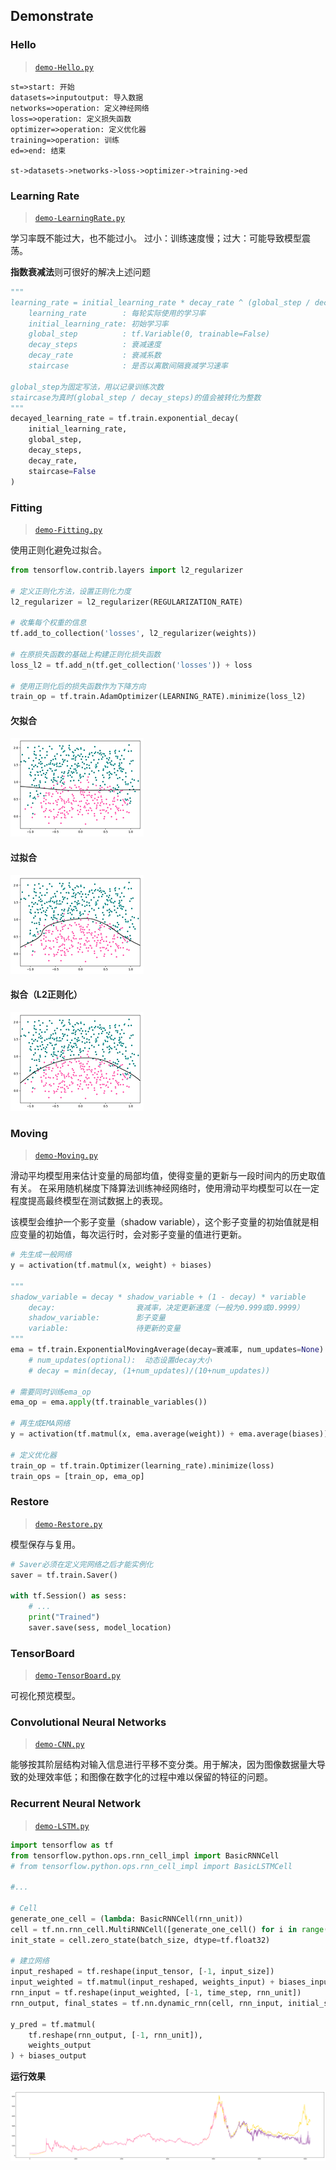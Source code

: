## Demonstrate

### Hello

>[`demo-Hello.py`](./demo-Hello.py)

```flow
st=>start: 开始
datasets=>inputoutput: 导入数据
networks=>operation: 定义神经网络
loss=>operation: 定义损失函数
optimizer=>operation: 定义优化器
training=>operation: 训练
ed=>end: 结束

st->datasets->networks->loss->optimizer->training->ed
```

### Learning Rate

>[`demo-LearningRate.py`](./demo-LearningRate.py)

学习率既不能过大，也不能过小。 过小：训练速度慢；过大：可能导致模型震荡。

**指数衰减法**则可很好的解决上述问题

```py
"""
learning_rate = initial_learning_rate * decay_rate ^ (global_step / decay_steps)
    learning_rate        : 每轮实际使用的学习率
    initial_learning_rate: 初始学习率
    global_step          : tf.Variable(0, trainable=False)
    decay_steps          : 衰减速度
    decay_rate           : 衰减系数
    staircase            : 是否以离散间隔衰减学习速率

global_step为固定写法，用以记录训练次数
staircase为真时(global_step / decay_steps)的值会被转化为整数
"""
decayed_learning_rate = tf.train.exponential_decay(
    initial_learning_rate,
    global_step,
    decay_steps,
    decay_rate,
    staircase=False
)
```

### Fitting

>[`demo-Fitting.py`](./demo-Fitting.py)

使用正则化避免过拟合。

```py
from tensorflow.contrib.layers import l2_regularizer

# 定义正则化方法，设置正则化力度
l2_regularizer = l2_regularizer(REGULARIZATION_RATE)

# 收集每个权重的信息
tf.add_to_collection('losses', l2_regularizer(weights))

# 在原损失函数的基础上构建正则化损失函数
loss_l2 = tf.add_n(tf.get_collection('losses')) + loss

# 使用正则化后的损失函数作为下降方向
train_op = tf.train.AdamOptimizer(LEARNING_RATE).minimize(loss_l2)
```

#### 欠拟合

![](./images/fitting_1.png)

#### 过拟合

![](./images/fitting_2.png)

#### 拟合（L2正则化）

![](./images/fitting_3.png)

### Moving

>[`demo-Moving.py`](./demo-Moving.py)

滑动平均模型用来估计变量的局部均值，使得变量的更新与一段时间内的历史取值有关。
在采用随机梯度下降算法训练神经网络时，使用滑动平均模型可以在一定程度提高最终模型在测试数据上的表现。

该模型会维护一个影子变量（shadow variable），这个影子变量的初始值就是相应变量的初始值，每次运行时，会对影子变量的值进行更新。

```py
# 先生成一般网络
y = activation(tf.matmul(x, weight) + biases)

"""
shadow_variable = decay * shadow_variable + (1 - decay) * variable
    decay:                  衰减率，决定更新速度（一般为0.999或0.9999）
    shadow_variable:        影子变量
    variable:               待更新的变量
"""
ema = tf.train.ExponentialMovingAverage(decay=衰减率, num_updates=None)
    # num_updates(optional):  动态设置decay大小
    # decay = min(decay, (1+num_updates)/(10+num_updates))

# 需要同时训练ema_op
ema_op = ema.apply(tf.trainable_variables())

# 再生成EMA网络
y = activation(tf.matmul(x, ema.average(weight)) + ema.average(biases))

# 定义优化器
train_op = tf.train.Optimizer(learning_rate).minimize(loss)
train_ops = [train_op, ema_op]
```

### Restore

>[`demo-Restore.py`](./demo-Restore.py)

模型保存与复用。

```py
# Saver必须在定义完网络之后才能实例化
saver = tf.train.Saver()

with tf.Session() as sess:
    # ...
    print("Trained")
    saver.save(sess, model_location)
```

### TensorBoard

>[`demo-TensorBoard.py`](./demo-TensorBoard.py)

可视化预览模型。

### Convolutional Neural Networks

>[`demo-CNN.py`](./demo-CNN.py)

能够按其阶层结构对输入信息进行平移不变分类。用于解决，因为图像数据量大导致的处理效率低；和图像在数字化的过程中难以保留的特征的问题。

### Recurrent Neural Network

>[`demo-LSTM.py`](./demo-LSTM.py)

```py
import tensorflow as tf
from tensorflow.python.ops.rnn_cell_impl import BasicRNNCell
# from tensorflow.python.ops.rnn_cell_impl import BasicLSTMCell

#...

# Cell
generate_one_cell = (lambda: BasicRNNCell(rnn_unit))
cell = tf.nn.rnn_cell.MultiRNNCell([generate_one_cell() for i in range(rnn_deep)])
init_state = cell.zero_state(batch_size, dtype=tf.float32)

# 建立网络
input_reshaped = tf.reshape(input_tensor, [-1, input_size])
input_weighted = tf.matmul(input_reshaped, weights_input) + biases_input
rnn_input = tf.reshape(input_weighted, [-1, time_step, rnn_unit])
rnn_output, final_states = tf.nn.dynamic_rnn(cell, rnn_input, initial_state=init_state, dtype=tf.float32)

y_pred = tf.matmul(
    tf.reshape(rnn_output, [-1, rnn_unit]),
    weights_output
) + biases_output
```

**运行效果**

![lstm_result](./images/lstm_result.png)
